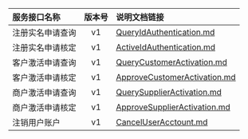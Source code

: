   
| 服务接口名称 | 版本号 | 说明文档链接 |  
| :----------------- | :-----: | :---------------- |  
| 注册实名申请查询 | v1 | [QueryIdAuthentication.md](https://gitee.com/leslieleslie/gitMd/blob/master/EpeisPlat/PlatApproveServer/QueryIdAuthentication.md) |  
| 注册实名申请核定 | v1 | [ActiveIdAuthentication.md](https://gitee.com/leslieleslie/gitMd/blob/master/EpeisPlat/PlatApproveServer/ActiveIdAuthentication.md) |  
| 客户激活申请查询 | v1 | [QueryCustomerActivation.md](https://gitee.com/leslieleslie/gitMd/blob/master/EpeisPlat/PlatApproveServer/QueryCustomerActivation.md) |  
| 客户激活申请核定 | v1 | [ApproveCustomerActivation.md](https://gitee.com/leslieleslie/gitMd/blob/master/EpeisPlat/PlatApproveServer/ApproveCustomerActivation.md) |  
| 商户激活申请查询 | v1 | [QuerySupplierActivation.md](https://gitee.com/leslieleslie/gitMd/blob/master/EpeisPlat/PlatApproveServer/QuerySupplierActivation.md) |  
| 商户激活申请核定 | v1 | [ApproveSupplierActivation.md](https://gitee.com/leslieleslie/gitMd/blob/master/EpeisPlat/PlatApproveServer/ApproveSupplierActivation.md) |  
| 注销用户账户 | v1 | [CancelUserAcctount.md](https://gitee.com/leslieleslie/gitMd/blob/master/EpeisPlat/PlatApproveServer/CancelUserAcctount.md) |  
  
